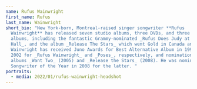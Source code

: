 ```yaml
---
name: Rufus Wainwright
first_name: Rufus
last_name: Wainwright
short_bio: "New York-born, Montreal-raised singer songwriter **Rufus
  Wainwright** has released seven studio albums, three DVDs, and three live
  albums, including the fantastic Grammy-nominated _Rufus Does Judy at Carnegie
  Hall_, and the album _Release The Stars_ which went Gold in Canada and the UK.
  Wainwright has received Juno Awards for Best Alternative Album in 1999 and
  2002 for _Rufus Wainwright_ and _Poses_, respectively, and nominations for his
  albums _Want Two_ (2005) and _Release the Stars_ (2008). He was nominated for
  Songwriter of the Year in 2008 for the latter. "
portraits:
  - media: 2022/01/rufus-wainwright-headshot
---
```

